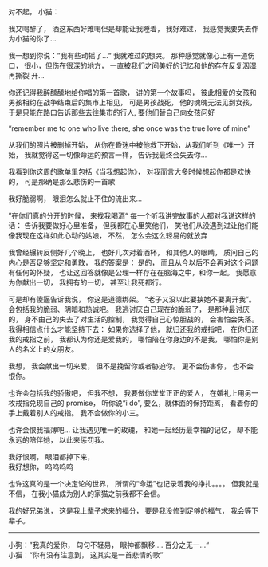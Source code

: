 对不起， 小猫：     

我又喝醉了， 酒这东西好难喝但是却能让我睡着， 我好难过， 我感觉我要失去作为小猫的你了...     

我一想到你说：”我有些动摇了...“ 我就难过的想哭。 那种感觉就像心上有一道伤口， 很小，但伤在很深的地方， 一直被我们之间美好的记忆和他的存在反复洇湿再撕裂   开...     

你还记得我醉醺醺地给你唱的第一首歌， 讲的第一个故事吗， 彼此相爱的女孩和男孩相约在战争结束后的集市上相见， 可是男孩战死， 他的魂魄无法见到女孩， 于是只能在路口告诉那些去往集市的行人, 要他们替自己向女孩问好    

“remember me to one who live there,  she once was the true love of mine”    

从我们的照片被删掉开始， 从你在昏迷中被他救下开始，从我们听到《唯一》开始， 我就觉得这一切像命运的预言一样， 告诉我最终会失去你...    

我看到你这周的歌单里包括《当我想起你》， 对我而言大多时候想起你都是欢快的， 可是那确是那么悲伤的一首歌   

我好脆弱啊， 眼泪怎么就止不住的流出来... 

”在你们真的分开的时候， 来找我喝酒“ 每一个听我讲完故事的人都对我说这样的话： 告诉我要做好心里准备， 但我都在心里笑他们， 笑他们从没遇到过让他们能像我现在这样如此心动的姑娘， 不然， 怎么会这么轻易的就放弃     

我曾经辗转反侧好几个晚上， 也好几次对着酒杯， 和其他人的眼睛， 质问自己的内心是否足够坚定和勇敢， 我的答案是： 是的， 而且从今以后不会再对这个问题有任何的怀疑， 也让这回答就像是公理一样存在在脑海之中，和你一起。 我愿意为你献出一切， 我拥有的一切， 甚至让我死都行。         

可是却有傻逼告诉我说， 你这是道德绑架。 “老子又没以此要挟她不要离开我”。  会包括我的脆弱、阴暗和热诚吧。 我逃讨厌自己现在的脆弱了， 是那种最讨厌的， 身不由己的失去了对生活的控制， 我觉得自己心惊胆战的， 会害怕会失落。 我得相信点什么才能坚持下去： 如果你选择了他， 就归还我的戒指吧， 在你归还我的戒指之前， 我都认为你还是爱我的，  哪怕陪在你身边的不是我， 哪怕你是别人的名义上的女朋友。    

我想， 我会献出一切来爱， 但不是挽留你或者胁迫你。 更不会伤害你， 也不会恨你。      

也许会包括我的骄傲吧， 但我不想， 我要做你堂堂正正的爱人， 在婚礼上用另一枚戒指兑现自己的 promise， 听你说“i do”, 要么，就体面的保持距离， 看着你的手上戴着别人的戒指。 我不会做你的小三。

也许会恨我福薄吧... 让我遇见唯一的玫瑰， 和她一起经历最幸福的记忆， 却不能永远的陪伴她， 以此来惩罚我。               

我好恨啊， 眼泪都掉下来，           
我好想你， 呜呜呜呜         

也许这真的是一个决定论的世界， 所谓的“命运”也记录着我的挣扎。。。。
但我就是不信， 在我小猫成为别人的家猫之前我都不会信。

我的好兄弟说， 这是我上辈子求来的福分， 要是我没修到足够的福气， 我会等下辈子。     

---

小狗：”我真的爱你， 句句不轻易， 眼神都飘移.... 百分之无一...“   
小猫：“你有没有注意到，  这其实是一首悲情的歌”